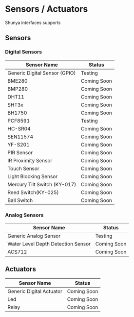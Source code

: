 # Sensors / Actuators 

Shunya interfaces supports 


## Sensors 

### Digital Sensors 

| **Sensor Name**               | **Status**  |
|-------------------------------|-------------|
| Generic Digital Sensor (GPIO) | Testing     |
| BME280                        | Coming Soon |
| BMP280                        | Coming Soon |
| DHT11                         | Coming Soon |
| SHT3x                         | Coming Soon |
| BH1750                        | Coming Soon |
| PCF8591                       | Testing     |
| HC-SR04                       | Coming Soon |
| SEN11574                      | Coming Soon |
| YF-S201                       | Coming Soon |
| PIR Sensor                    | Coming Soon |
| IR Proximity Sensor           | Coming Soon |
| Touch Sensor                  | Coming Soon |
| Light Blocking Sensor         | Coming Soon |
| Mercury Tilt Switch (KY-017)  | Coming Soon |
| Reed Switch(KY-025)           | Coming Soon |
| Ball Switch                   | Coming Soon |

### Analog Sensors 

| **Sensor Name**                    | **Status**  |
|------------------------------------|-------------|
| Generic Analog Sensor              | Testing     |
| Water Level Depth Detection Sensor | Coming Soon |
| ACS712                             | Coming Soon |

## Actuators 

| **Sensor Name**          | **Status**  |
|--------------------------|-------------|
| Generic Digital Actuator | Coming Soon |
| Led                      | Coming Soon |
| Relay                    | Coming Soon |